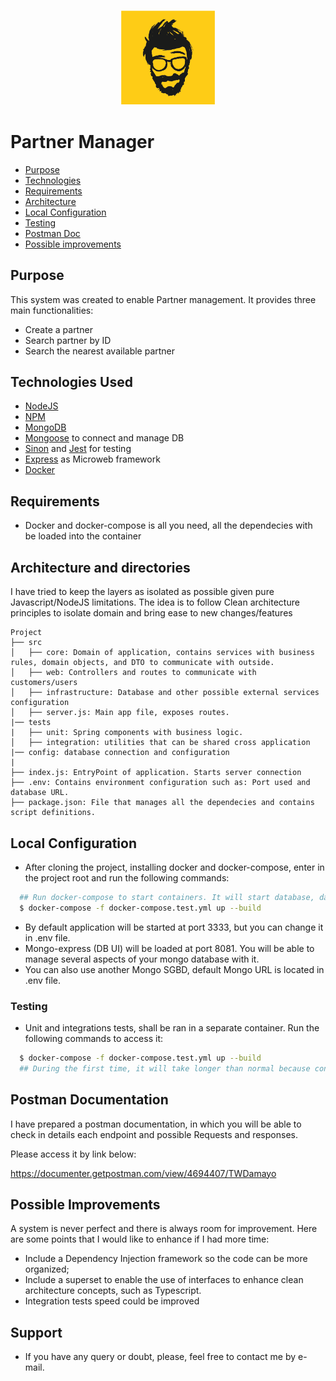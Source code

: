 <h3 align="center">
    <img alt="Logo" title="#logo" width="150px" src="/assets/ze-delivery.png">
    <br>
</h3>

# Partner Manager

- [Purpose](#purpose)
- [Technologies](#techs)
- [Requirements](#reqs)
- [Architecture](#architecture)
- [Local Configuration](#localconfig)
- [Testing](#testing)
- [Postman Doc](#postman)
- [Possible improvements](#improvements)

<a id="purpose"></a>
## Purpose

This system was created to enable Partner management. It provides three main functionalities:
 - Create a partner
 - Search partner by ID
 - Search the nearest available partner

<a id="techs"></a>
## Technologies Used

- [NodeJS](https://nodejs.org/en/)
- [NPM](https://www.npmjs.com/)
- [MongoDB](https://www.mongodb.com/)
- [Mongoose](https://mongoosejs.com/) to connect and manage DB
- [Sinon](https://sinonjs.org/) and [Jest](https://jestjs.io/) for testing
- [Express](https://expressjs.com/) as Microweb framework
- [Docker](https://www.docker.com/)

<a id="reqs"></a>
## Requirements
- Docker and docker-compose is all you need, all the dependecies with be loaded into the container

<a id="architecture"></a>
## Architecture and directories

I have tried to keep the layers as isolated as possible given pure Javascript/NodeJS limitations.
The idea is to follow Clean architecture principles to isolate domain and bring ease to new changes/features

```
Project
├── src
│   ├── core: Domain of application, contains services with business rules, domain objects, and DTO to communicate with outside.
│   ├── web: Controllers and routes to communicate with customers/users
│   ├── infrastructure: Database and other possible external services configuration
│   ├── server.js: Main app file, exposes routes.  
|── tests
|   ├── unit: Spring components with business logic.          
│   ├── integration: utilities that can be shared cross application 
|── config: database connection and configuration
|
├── index.js: EntryPoint of application. Starts server connection
├── .env: Contains environment configuration such as: Port used and database URL.
├── package.json: File that manages all the dependecies and contains script definitions.

```
<a id="localconfig"></a>
## Local Configuration

- After cloning the project, installing docker and docker-compose, enter in the project root and run the following commands:
```sh
  ## Run docker-compose to start containers. It will start database, database-interface and the application server.
  $ docker-compose -f docker-compose.test.yml up --build
```
- By default application will be started at port 3333, but you can change it in .env file.
- Mongo-express (DB UI) will be loaded at port 8081. You will be able to manage several aspects of your mongo database with it.
- You can also use another Mongo SGBD, default Mongo URL is located in .env file.

<a id="testing"></a>
### Testing
- Unit and integrations tests, shall be ran in a separate container. Run the following commands to access it:
```sh
  $ docker-compose -f docker-compose.test.yml up --build
  ## During the first time, it will take longer than normal because container will download dependencies
```
<a id="postman"></a>
## Postman Documentation

I have prepared a postman documentation, in which you will be able to check in details each endpoint and possible Requests and responses.

Please access it by link below:

https://documenter.getpostman.com/view/4694407/TWDamayo

<a id="purpose"></a>
## Possible Improvements

A system is never perfect and there is always room for improvement. Here are some points that I would like to enhance if I had more time:

- Include a Dependency Injection framework so the code can be more organized;
- Include a superset to enable the use of interfaces to enhance clean architecture concepts, such as Typescript.
- Integration tests speed could be improved

## Support

* If you have any query or doubt, please, feel free to contact me by e-mail.
